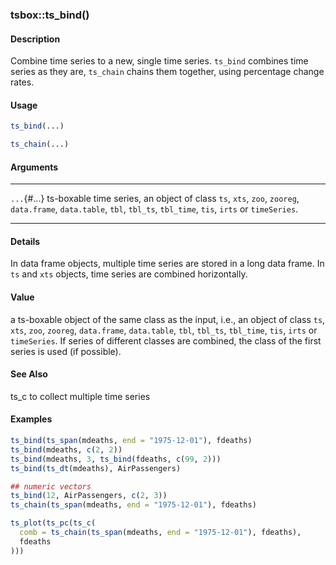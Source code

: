 ### tsbox::ts_bind()

#### Description

Combine time series to a new, single time series. `ts_bind` combines
time series as they are, `ts_chain` chains them together, using
percentage change rates.

#### Usage

``` R
ts_bind(...)

ts_chain(...)
```

#### Arguments

  ------------- ------------------------------------------------------------------------------------------------------------------------------------------------------------------
  `...`{#...}   ts-boxable time series, an object of class `ts`, `xts`, `zoo`, `zooreg`, `data.frame`, `data.table`, `tbl`, `tbl_ts`, `tbl_time`, `tis`, `irts` or `timeSeries`.
  ------------- ------------------------------------------------------------------------------------------------------------------------------------------------------------------

#### Details

In data frame objects, multiple time series are stored in a long data
frame. In `ts` and `xts` objects, time series are combined horizontally.

#### Value

a ts-boxable object of the same class as the input, i.e., an object of
class `ts`, `xts`, `zoo`, `zooreg`, `data.frame`, `data.table`, `tbl`,
`tbl_ts`, `tbl_time`, `tis`, `irts` or `timeSeries`. If series of
different classes are combined, the class of the first series is used
(if possible).

#### See Also

ts_c to collect multiple time series

#### Examples

``` R
ts_bind(ts_span(mdeaths, end = "1975-12-01"), fdeaths)
ts_bind(mdeaths, c(2, 2))
ts_bind(mdeaths, 3, ts_bind(fdeaths, c(99, 2)))
ts_bind(ts_dt(mdeaths), AirPassengers)

## numeric vectors
ts_bind(12, AirPassengers, c(2, 3))
ts_chain(ts_span(mdeaths, end = "1975-12-01"), fdeaths)

ts_plot(ts_pc(ts_c(
  comb = ts_chain(ts_span(mdeaths, end = "1975-12-01"), fdeaths),
  fdeaths
)))
```

